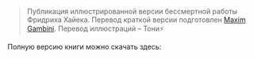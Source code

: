  >  Публикация иллюстрированной версии бессмертной работы Фридриха Хайека. Перевод краткой версии подготовлен [Maxim Gambini](https://medium.com/@gambini_spb?source=post_page-----d5fa6614df8a-----------------------------------). Перевод иллюстраций – Тони⚡️

Полную версию книги можно скачать здесь:
